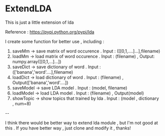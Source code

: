 ExtendLDA
=========

This is just a little extension of lda 

Reference : https://pypi.python.org/pypi/lda

I create some function for better use , including :
  
  1. saveMm -> save matrix of word occurence  . Input : ([[0,1,....]...],filename)
  2. loadMm -> load matrix of word occurence  . Input : (filename) , Output: numpy.array([[0,1,...]...])
  3. saveDict -> save dictionary of word .      Input : (['banana','word'....],filename) 
  4. loadDict -> load dictionary of word .      Input : (filename) ,  Output(['banana','word'....])
  5. saveModel -> save LDA model .              Input : (model, filename) 
  6. loadModel -> load LDA model .              Input : (filename) , Output(model)
  7. showTopic -> show topics that trained by lda .  Input : (model , dictionary , num=8) 


--

I think there would be better way to extend lda module , but I'm not good at this .
If you have better way , just clone and modify it , thanks!
